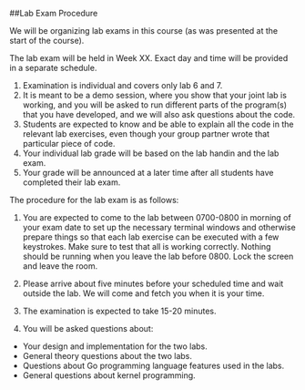 ##Lab Exam Procedure

We will be organizing lab exams in this course (as was presented at the start of the course). 

The lab exam will be held in Week XX. Exact day and time will be provided in a separate schedule.
 
1. Examination is individual and covers only lab 6 and 7. 
2. It is meant to be a demo session, where you show that your joint lab is working,
   and you will be asked to run different parts of the program(s) that you have developed,
   and we will also ask questions about the code.
3. Students are expected to know and be able to explain all the code in the relevant lab exercises,
   even though your group partner wrote that particular piece of code.
4. Your individual lab grade will be based on the lab handin and the lab exam.
5. Your grade will be announced at a later time after all students have completed their lab exam.
 
The procedure for the lab exam is as follows:
 
1. You are expected to come to the lab between 0700-0800 in morning of your exam date to set up
  the necessary terminal windows and otherwise prepare things so that each lab exercise can be
  executed with a few keystrokes. Make sure to test that all is working correctly. Nothing should
  be running when you leave the lab before 0800. Lock the screen and leave the room.
 
2. Please arrive about five minutes before your scheduled time and wait outside the lab.
  We will come and fetch you when it is your time.
 
3. The examination is expected to take 15-20 minutes.
 
4. You will be asked questions about:
- Your design and implementation for the two labs.
- General theory questions about the two labs.
- Questions about Go programming language features used in the labs.
- General questions about kernel programming.

